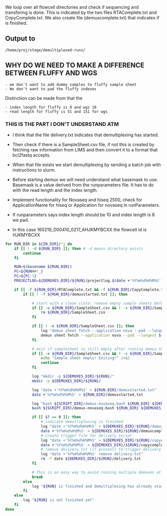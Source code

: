 We loop over all flowcell directories and check if sequencing and transfering is done. This is indicated by the two
files RTAComplete.txt and CopyComplete.txt.
We also create file (demuxcomplete.txt) that indicates if is finished.

## Output to

`/home/proj/stage/demultiplexed-runs/`

## WHY DO WE NEED TO MAKE A DIFFERENCE BETWEEN FLUFFY AND WGS

    - we don't want to add dummy samples to fluffy sample sheet
    - We don't want to pad the fluffy indexes


Distinction can be made from that the 
    
    - index length for fluffy is 8 and wgs 10
    - read length for fluffy is 51 and 151 for wgs

### THIS IS THE PART I DON'T UNDERSTAND ATM

- I think that the file delivery.txt indicates that demultiplexing has started.


- Then check if there is a SampleSheet.csv file, if not this is created by fetching raw information from LIMS and then
convert it to a format that bcl2fastq accepts.

- When that file exists we start demultiplexing by sending a batch job with instructions to slurm.

- Before starting demux we will need understand what basemask to use. Basemask is a value derived from the runparameters 
file. It has to do with the read length and the index length.

- Implement functionality for Novaseq and hiseq 2500, check for ApplicationName for hiseq or Application for novaseq 
in runParameters.
  
- If runparameters says index length should be 10 and index length is 8 we pad.

- In this case 160219_D00410_0217_AHJKMYBCXX the flowcell id is HJKMYBCXX

```bash
for RUN_DIR in ${IN_DIR}/*; do
    if [[ ! -d ${RUN_DIR} ]]; then # -d means directory exists
        continue
    fi

    RUN=$(basename ${RUN_DIR})
    FC=${RUN##*_}
    FC=${FC:1}
    PROJECTLOG=${DEMUXES_DIR}/${RUN}/projectlog.$(date +'%Y%m%d%H%M%S').log

    if [[ -f ${RUN_DIR}/RTAComplete.txt && -f ${RUN_DIR}/CopyComplete.txt ]]; then
        if [[ ! -f ${RUN_DIR}/demuxstarted.txt ]]; then

            # start with a clean slate: remove empty sample sheets before continuing
            if [[ -e ${RUN_DIR}/SampleSheet.csv && ! -s ${RUN_DIR}/SampleSheet.csv  ]]; then
                rm ${RUN_DIR}/SampleSheet.csv
            fi

            if [[ ! -e ${RUN_DIR}/SampleSheet.csv ]]; then
                log "demux sheet fetch --application nova --pad --longest ${FC} > ${RUN_DIR}/SampleSheet.csv"
                demux sheet fetch --application nova --pad --longest ${FC} > ${RUN_DIR}/SampleSheet.csv
            fi

            # exit if samplesheet is still empty after running demux sheet fetch
            if [[ -e ${RUN_DIR}/SampleSheet.csv && ! -s ${RUN_DIR}/SampleSheet.csv ]]; then
                echo "Sample sheet empty! Exiting!" 1>&2
                continue
            fi

            log "mkdir -p ${DEMUXES_DIR}/${RUN}/"
            mkdir -p ${DEMUXES_DIR}/${RUN}/

            log "date +'%Y%m%d%H%M%S' > ${RUN_DIR}/demuxstarted.txt"
            date +'%Y%m%d%H%M%S' > ${RUN_DIR}/demuxstarted.txt

            log "bash ${SCRIPT_DIR}/demux-novaseq.bash ${RUN_DIR} ${DEMUXES_DIR} &>> ${PROJECTLOG}"
            bash ${SCRIPT_DIR}/demux-novaseq.bash ${RUN_DIR} ${DEMUXES_DIR} ${FC} ${PROJECTLOG} &>> ${PROJECTLOG}

            if [[ $? == 0 ]]; then
                # indicate demultiplexing is finished
                log "date +'%Y%m%d%H%M%S' > ${DEMUXES_DIR}/${RUN}/demuxcomplete.txt"
                date +'%Y%m%d%H%M%S' > ${DEMUXES_DIR}/${RUN}/demuxcomplete.txt
                # create trigger file for delivery script
                log "date +'%Y%m%d%H%M%S' > ${DEMUXES_DIR}/${RUN}/copycomplete.txt"
                date +'%Y%m%d%H%M%S' > ${DEMUXES_DIR}/${RUN}/copycomplete.txt
                # remove delivery.txt (if present) to trigger delivery
                log "date +'%Y%m%d%H%M%S' remove delivery.txt"
                rm -f date ${DEMUXES_DIR}/${RUN}/delivery.txt
            fi

            # This is an easy way to avoid running multiple demuxes at the same time
            break
        else
            log "${RUN} is finished and demultiplexing has already started"
        fi
    else
        log "${RUN} is not finished yet"
    fi
done
```
